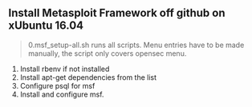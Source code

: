 ## Install Metasploit Framework off github on xUbuntu 16.04

> 0.msf_setup-all.sh runs all scripts. Menu entries have to be made manually, the script only covers opensec menu.

1. Install rbenv if not installed
2. Install apt-get dependencies from the list
3. Configure psql for msf
4. Install and configure msf.